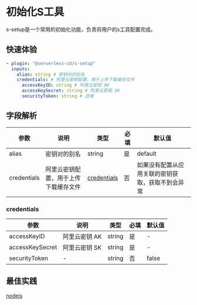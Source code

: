 # 初始化S工具

s-setup是一个常用的初始化功能，负责将用户的s工具配置完成。

## 快速体验

```yaml
- plugin: "@serverless-cd/s-setup"
  inputs:
    alias: string # 密钥对的别名
    credentials: # 阿里云密钥配置，用于上传下载缓存文件
      accessKeyID: string # 阿里云密钥 AK
      accessKeySecret: string # 阿里云密钥 SK
      securityToken: string # 选填
```

## 字段解析

| 参数     | 说明                                                                                         | 类型                                | 必填 | 默认值   |
| -------- | -------------------------------------------------------------------------------------------- | ----------------------------------- | ---- | -------- |
| alias      |   密钥对的别名    | string      | 是   |   default     |
| credentials      | 阿里云密钥配置，用于上传下载缓存文件                | [credentials](#credentials)      | 否   |  如果没有配置从应用关联的密钥获取，获取不到会异常     |

### credentials

| 参数     | 说明                                                                                         | 类型                                | 必填 | 默认值   |
| -------- | -------------------------------------------------------------------------------------------- | ----------------------------------- | ---- | -------- |
| accessKeyID      | 阿里云密钥 AK          | string      | 是   |    -     |
| accessKeySecret      | 阿里云密钥 SK       | string      | 是   |    -     |
| securityToken      | -               | string      | 否   |    false      |

## 最佳实践

[nodejs](https://github.com/serverless-cd-demo/serverless-devs-deploy)
